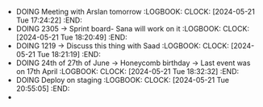 - DOING Meeting with Arslan tomorrow
  :LOGBOOK:
  CLOCK: [2024-05-21 Tue 17:24:22]
  :END:
- DOING 2305 -> Sprint board- Sana will work on it
  :LOGBOOK:
  CLOCK: [2024-05-21 Tue 18:20:49]
  :END:
- DOING 1219 -> Discuss this thing with Saad
  :LOGBOOK:
  CLOCK: [2024-05-21 Tue 18:21:19]
  :END:
- DOING 24th of 27th of June -> Honeycomb birthday -> Last event was on 17th April
  :LOGBOOK:
  CLOCK: [2024-05-21 Tue 18:32:32]
  :END:
- DOING Deploy on staging
  :LOGBOOK:
  CLOCK: [2024-05-21 Tue 20:55:05]
  :END:
-
